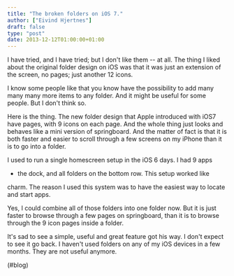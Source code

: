 ```yaml
---
title: "The broken folders on iOS 7."
author: ["Eivind Hjertnes"]
draft: false
type: "post"
date: 2013-12-12T01:00:00+01:00
---
```


I have tried, and I have tried; but I don't like them -- at all. The
thing I liked about the original folder design on iOS was that it was
just an extension of the screen, no pages; just another 12 icons.

I know some people like that you know have the possibility to add many
many many more items to any folder. And it might be useful for some
people. But I don't think so.

Here is the thing. The new folder design that Apple introduced with iOS7
have pages, with 9 icons on each page. And the whole thing just looks
and behaves like a mini version of springboard. And the matter of fact
is that it is both faster and easier to scroll through a few screens on
my iPhone than it is to go into a folder.

I used to run a single homescreen setup in the iOS 6 days. I had 9 apps

-   the dock, and all folders on the bottom row. This setup worked like

charm. The reason I used this system was to have the easiest way to
locate and start apps.

Yes, I could combine all of those folders into one folder now. But it is
just faster to browse through a few pages on springboard, than it is to
browse through the 9 icon pages inside a folder.

It's sad to see a simple, useful and great feature got his way. I don't
expect to see it go back. I haven't used folders on any of my iOS
devices in a few months. They are not useful anymore.

(#blog)
